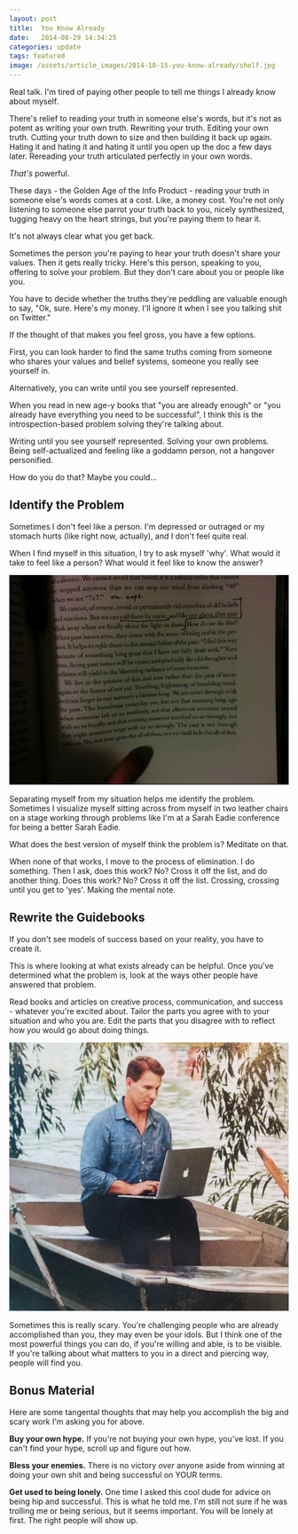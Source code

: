 ```yaml
---
layout: post
title:  You Know Already
date:   2014-08-29 14:34:25
categories: update
tags: featured
image: /assets/article_images/2014-10-15-you-know-already/shelf.jpg
---
```


Real talk. I'm tired of paying other people to tell me things I already know about myself.

There's relief to reading your truth in someone else's words, but it's not as potent as writing your own truth. Rewriting your truth. Editing your own truth. Cutting your truth down to size and then building it back up again. Hating it and hating it and hating it until you open up the doc a few days later. Rereading your truth articulated perfectly in your own words.

*That's* powerful.

These days - the Golden Age of the Info Product - reading your truth in someone else's words comes at a cost. Like, a money cost. You're not only listening to someone else parrot your truth back to you, nicely synthesized, tugging heavy on the heart strings, but you're paying them to hear it.

It's not always clear what you get back.

Sometimes the person you're paying to hear your truth doesn't share your values. Then it gets really tricky. Here's this person, speaking to you, offering to solve your problem. But they don't care about you or people like you.

You have to decide whether the truths they're peddling are valuable enough to say, "Ok, sure. Here's my money. I'll ignore it when I see you talking shit on Twitter."

If the thought of that makes you feel gross, you have a few options.

First, you can look harder to find the same truths coming from someone who shares your values and belief systems, someone you really see yourself in.

Alternatively, you can write until you see yourself represented.

When you read in new age-y books that "you are already enough" or "you already have everything you need to be successful", I think this is the introspection-based problem solving they're talking about.

Writing until you see yourself represented. Solving your own problems. Being self-actualized and feeling like a goddamn person, not a hangover personified.

How do you do that? Maybe you could...

## Identify the Problem

Sometimes I don't feel like a person. I'm depressed or outraged or my stomach hurts (like right now, actually), and I don't feel quite real.

When I find myself in this situation, I try to ask myself 'why'. What would it take to feel like a person? What would it feel like to know the answer?

![Relevant passage from How To Be An Adult In Relationships by David Richo](/assets/article_images/2014-10-15-you-know-already/adult-relationships.jpeg)

Separating myself from my situation helps me identify the problem. Sometimes I visualize myself sitting across from myself in two leather chairs on a stage working through problems like I'm at a Sarah Eadie conference for being a better Sarah Eadie.

What does the best version of myself think the problem is? Meditate on that.

When none of that works, I move to the process of elimination. I do something. Then I ask, does this work? No? Cross it off the list, and do another thing. Does this work? No? Cross it off the list. Crossing, crossing until you get to 'yes'. Making the mental note.

## Rewrite the Guidebooks

If you don't see models of success based on your reality, you have to create it.

This is where looking at what exists already can be helpful. Once you've determined what the problem is, look at the ways other people have answered that problem.

Read books and articles on creative process, communication, and success - whatever you're excited about. Tailor the parts you agree with to your situation and who you are. Edit the parts that you disagree with to reflect how *you* would go about doing things.

![Unless you're this guy. If you're this guy, close your laptop, fill your pockets with rocks, and start swimming.](/assets/article_images/2014-10-15-you-know-already/gq-guy.jpg)

Sometimes this is really scary. You're challenging people who are already accomplished than you, they may even be your idols. But I think one of the most powerful things you can do, if you're willing and able, is to be visible. If you're talking about what matters to you in a direct and piercing way, people will find you.

## Bonus Material

Here are some tangental thoughts that may help you accomplish the big and scary work I'm asking you for above.

**Buy your own hype.** If you're not buying your own hype, you've lost. If you can't find your hype, scroll up and figure out how.

**Bless your enemies.** There is no victory *over* anyone aside from winning at doing your own shit and being successful on YOUR terms.

**Get used to being lonely.** One time I asked this cool dude for advice on being hip and successful. This is what he told me. I'm still not sure if he was trolling me or being serious, but it seems important. You will be lonely at first. The right people will show up.


[jekyll]:      http://jekyllrb.com
[jekyll-gh]:   https://github.com/jekyll/jekyll
[jekyll-help]: https://github.com/jekyll/jekyll-help
